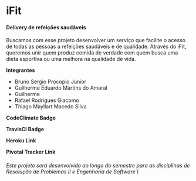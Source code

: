 # iFit
#### Delivery de refeições saudáveis

Buscamos com esse projeto desenvolver um serviço que facilite o acesso de todas as pessoas a refeições saudáveis e de qualidade. Através do iFit, queremos unir quem produz comida de verdade com quem busca uma dieta esportiva ou uma melhora na qualidade de vida.


**Integrantes**

* Bruno Sergio Procopio Junior
* Guilherme Eduardo Martins do Amaral
* Guilherme
* Rafael Rodrigues Giacomo
* Thiago Mayllart Macedo Silva

**CodeClimate Badge**


**TravisCI Badge**


**Heroku Link**


**Pivotal Tracker Link**


###### Este projeto será desenvolvido ao longo do semestre para as disciplinas de Resolução de Problemas II e Engenharia de Software I.

